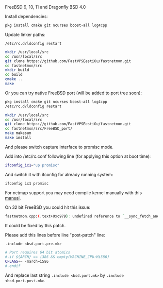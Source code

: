 FreeBSD 9, 10, 11 and Dragonfly BSD 4.0

Install dependencies:
```bash
pkg install cmake git ncurses boost-all log4cpp
```

Update linker paths:
```
/etc/rc.d/ldconfig restart
```


```bash
mkdir /usr/local/src
cd /usr/local/src
git clone https://github.com/FastVPSEestiOu/fastnetmon.git
cd fastnetmon/src
mkdir build
cd build
cmake ..
make
```

Or you can try native FreeBSD port (will be added to port tree soon):
```bash
pkg install cmake git ncurses boost-all log4cpp
/etc/rc.d/ldconfig restart

mkdir /usr/local/src
cd /usr/local/src
git clone https://github.com/FastVPSEestiOu/fastnetmon.git
cd fastnetmon/src/FreeBSD_port/
make makesum
make install 
```

And please switch capture interface to promisc mode.

Add into /etc/rc.conf following line (for applying this option at boot time):
```bash
ifconfig_ix1="up promisc"
```

And switch it with ifconfig for already running system:
```bash
ifconfig ix1 promisc
```

For netmap support you may need compile kernel manually with this [manual](BUILDING_FREEBSD_KERNEL_FOR_NETMAP.md).

On 32 bit FreeBSD you could hit this issue:
```bash
fastnetmon.cpp:(.text+0xc979): undefined reference to `__sync_fetch_and_add_8'
```

It could be fixed by this patch.

 Please add this lines before line "post-patch" line:
```bash
.include <bsd.port.pre.mk>

# Port requires 64 bit atomics
#.if ${ARCH} == i386 && empty(MACHINE_CPU:Mi586)
CFLAGS+= -march=i586
#.endif
```

And replace last string ```.include <bsd.port.mk>``` by ```.include
<bsd.port.post.mk>```.
